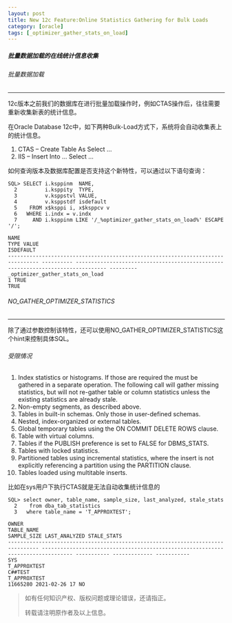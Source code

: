 ```yaml
---
layout: post
title: New 12c Feature:Online Statistics Gathering for Bulk Loads
category: [oracle]
tags: [_optimizer_gather_stats_on_load]
---
```

##### 批量数据加载的在线统计信息收集

###### 批量数据加载
----
12c版本之前我们的数据库在进行批量加载操作时，例如CTAS操作后，往往需要重新收集新表的统计信息。

在Oracle Database 12c中，如下两种Bulk-Load方式下，系统将会自动收集表上的统计信息。
1. CTAS – Create Table As Select …
2. IIS – Insert Into … Select …

如何查询版本及数据库配置是否支持这个新特性，可以通过以下语句查询：

```
SQL> SELECT i.ksppinm  NAME,
  2         i.ksppity  TYPE,
  3         v.ksppstvl VALUE,
  4         v.ksppstdf isdefault
  5    FROM x$ksppi i, x$ksppcv v
  6   WHERE i.indx = v.indx
  7     AND i.ksppinm LIKE '/_%optimizer_gather_stats_on_load%' ESCAPE '/';

NAME                                                                                   TYPE VALUE                                                                            ISDEFAULT
-------------------------------------------------------------------------------- ---------- -------------------------------------------------------------------------------- ---------
_optimizer_gather_stats_on_load                                                           1 TRUE                                                                             TRUE

```

###### NO_GATHER_OPTIMIZER_STATISTICS
----
除了通过参数控制该特性，还可以使用NO_GATHER_OPTIMIZER_STATISTICS这个hint来控制具体SQL。

###### 受限情况
1. Index statistics or histograms. If those are required the must be gathered in a separate operation. The following call will gather missing statistics, but will not re-gather table or column statistics unless the existing statistics are already stale.
2. Non-empty segments, as described above.
3. Tables in built-in schemas. Only those in user-defined schemas.
4. Nested, index-organized or external tables.
5. Global temporary tables using the ON COMMIT DELETE ROWS clause.
6. Table with virtual columns.
7. Tables if the PUBLISH preference is set to FALSE for DBMS_STATS.
8. Tables with locked statistics.
9. Partitioned tables using incremental statistics, where the insert is not explicitly referencing a partition using the PARTITION clause.
10. Tables loaded using multitable inserts.

比如在sys用户下执行CTAS就是无法自动收集统计信息的
```
SQL> select owner, table_name, sample_size, last_analyzed, stale_stats
  2    from dba_tab_statistics
  3   where table_name = 'T_APPROXTEST';

OWNER                                                                            TABLE_NAME                                                                       SAMPLE_SIZE LAST_ANALYZED STALE_STATS
-------------------------------------------------------------------------------- -------------------------------------------------------------------------------- ----------- ------------- -----------
SYS                                                                              T_APPROXTEST                                                                                               
C##TEST                                                                          T_APPROXTEST                                                                        11665280 2021-02-26 17 NO

```






> 如有任何知识产权、版权问题或理论错误，还请指正。
>
> 转载请注明原作者及以上信息。
